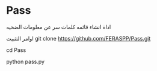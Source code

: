 # Pass
اداة انشاء قائمه  كلمات سر  عن معلومات الضحيه

اوامر التثبيت 
git clone https://github.com/FERASPP/Pass.git

cd Pass

python pass.py
